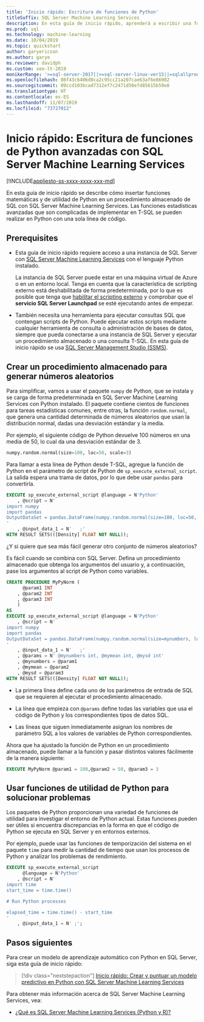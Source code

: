 ```yaml
---
title: 'Inicio rápido: Escritura de funciones de Python'
titleSuffix: SQL Server Machine Learning Services
description: En esta guía de inicio rápido, aprenderá a escribir una función de Python para el cálculo estadístico avanzado con SQL Server Machine Learning Services.
ms.prod: sql
ms.technology: machine-learning
ms.date: 10/04/2019
ms.topic: quickstart
author: garyericson
ms.author: garye
ms.reviewer: davidph
ms.custom: seo-lt-2019
monikerRange: '>=sql-server-2017||>=sql-server-linux-ver15||=sqlallproducts-allversions'
ms.openlocfilehash: 08f43c6406d0ca2c95cc21a207cae63af6e86902
ms.sourcegitcommit: 09ccd103bcad7312ef7c2471d50efd85615b59e8
ms.translationtype: HT
ms.contentlocale: es-ES
ms.lasthandoff: 11/07/2019
ms.locfileid: "73727012"
---
```

# <a name="quickstart-write-advanced-python-functions-with-sql-server-machine-learning-services"></a>Inicio rápido: Escritura de funciones de Python avanzadas con SQL Server Machine Learning Services
[!INCLUDE[appliesto-ss-xxxx-xxxx-xxx-md](../../includes/appliesto-ss-xxxx-xxxx-xxx-md.md)]

En esta guía de inicio rápido se describe cómo insertar funciones matemáticas y de utilidad de Python en un procedimiento almacenado de SQL con SQL Server Machine Learning Services. Las funciones estadísticas avanzadas que son complicadas de implementar en T-SQL se pueden realizar en Python con una sola línea de código.

## <a name="prerequisites"></a>Prerequisites

- Esta guía de inicio rápido requiere acceso a una instancia de SQL Server con [SQL Server Machine Learning Services](../install/sql-machine-learning-services-windows-install.md) con el lenguaje Python instalado.

  La instancia de SQL Server puede estar en una máquina virtual de Azure o en un entorno local. Tenga en cuenta que la característica de scripting externo está deshabilitada de forma predeterminada, por lo que es posible que tenga que [habilitar el scripting externo](../install/sql-machine-learning-services-windows-install.md#bkmk_enableFeature) y comprobar que el **servicio SQL Server Launchpad** se esté ejecutando antes de empezar.

- También necesita una herramienta para ejecutar consultas SQL que contengan scripts de Python. Puede ejecutar estos scripts mediante cualquier herramienta de consulta o administración de bases de datos, siempre que pueda conectarse a una instancia de SQL Server y ejecutar un procedimiento almacenado o una consulta T-SQL. En esta guía de inicio rápido se usa [SQL Server Management Studio (SSMS)](https://docs.microsoft.com/sql/ssms/sql-server-management-studio-ssms).

## <a name="create-a-stored-procedure-to-generate-random-numbers"></a>Crear un procedimiento almacenado para generar números aleatorios

Para simplificar, vamos a usar el paquete `numpy` de Python, que se instala y se carga de forma predeterminada en SQL Server Machine Learning Services con Python instalado. El paquete contiene cientos de funciones para tareas estadísticas comunes, entre otras, la función `random.normal`, que genera una cantidad determinada de números aleatorios que usan la distribución normal, dadas una desviación estándar y la media.

Por ejemplo, el siguiente código de Python devuelve 100 números en una media de 50, lo cual da una desviación estándar de 3.

```Python
numpy.random.normal(size=100, loc=50, scale=3)
```

Para llamar a esta línea de Python desde T-SQL, agregue la función de Python en el parámetro de script de Python de `sp_execute_external_script`. La salida espera una trama de datos, por lo que debe usar `pandas` para convertirla.

```sql
EXECUTE sp_execute_external_script @language = N'Python'
    , @script = N'
import numpy
import pandas
OutputDataSet = pandas.DataFrame(numpy.random.normal(size=100, loc=50, scale=3));
'
    , @input_data_1 = N'   ;'
WITH RESULT SETS(([Density] FLOAT NOT NULL));
```

¿Y si quiere que sea más fácil generar otro conjunto de números aleatorios?

Es fácil cuando se combina con SQL Server. Defina un procedimiento almacenado que obtenga los argumentos del usuario y, a continuación, pase los argumentos al script de Python como variables.

```sql
CREATE PROCEDURE MyPyNorm (
      @param1 INT
    , @param2 INT
    , @param3 INT
    )
AS
EXECUTE sp_execute_external_script @language = N'Python'
    , @script = N'
import numpy
import pandas
OutputDataSet = pandas.DataFrame(numpy.random.normal(size=mynumbers, loc=mymean, scale=mysd));
'
    , @input_data_1 = N'   ;'
    , @params = N' @mynumbers int, @mymean int, @mysd int'
    , @mynumbers = @param1
    , @mymean = @param2
    , @mysd = @param3
WITH RESULT SETS(([Density] FLOAT NOT NULL));
```

- La primera línea define cada uno de los parámetros de entrada de SQL que se requieren al ejecutar el procedimiento almacenado.

- La línea que empieza con `@params` define todas las variables que usa el código de Python y los correspondientes tipos de datos SQL.

- Las líneas que siguen inmediatamente asignan los nombres de parámetro SQL a los valores de variables de Python correspondientes.

Ahora que ha ajustado la función de Python en un procedimiento almacenado, puede llamar a la función y pasar distintos valores fácilmente de la manera siguiente:

```sql
EXECUTE MyPyNorm @param1 = 100,@param2 = 50, @param3 = 3
```

## <a name="use-python-utility-functions-for-troubleshooting"></a>Usar funciones de utilidad de Python para solucionar problemas

Los paquetes de Python proporcionan una variedad de funciones de utilidad para investigar el entorno de Python actual. Estas funciones pueden ser útiles si encuentra discrepancias en la forma en que el código de Python se ejecuta en SQL Server y en entornos externos.

Por ejemplo, puede usar las funciones de temporización del sistema en el paquete `time` para medir la cantidad de tiempo que usan los procesos de Python y analizar los problemas de rendimiento.

```sql
EXECUTE sp_execute_external_script
      @language = N'Python'
    , @script = N'
import time
start_time = time.time()

# Run Python processes

elapsed_time = time.time() - start_time
'
    , @input_data_1 = N' ;';
```

## <a name="next-steps"></a>Pasos siguientes

Para crear un modelo de aprendizaje automático con Python en SQL Server, siga esta guía de inicio rápido:

> [!div class="nextstepaction"]
> [Inicio rápido: Crear y puntuar un modelo predictivo en Python con SQL Server Machine Learning Services](quickstart-python-train-score-model.md)

Para obtener más información acerca de SQL Server Machine Learning Services, vea:

- [¿Qué es SQL Server Machine Learning Services (Python y R)?](../what-is-sql-server-machine-learning.md)
